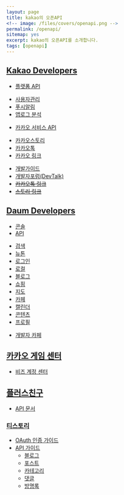 ```yaml
---
layout: page
title: kakao의 오픈API
<!-- image: /files/covers/openapi.png -->
permalink: /openapi/
sitemap: yes
excerpt: kakao의 오픈API를 소개합니다.
tags: [openapi]
---
```

## [Kakao Developers](https://developers.kakao.com)

* [플랫폼 API](https://developers.kakao.com/features/platform)
 - [사용자관리](https://developers.kakao.com/features/platform#사용자관리)
 - [푸시알림](https://developers.kakao.com/features/platform#푸시-알림)
 - [앱로그 분석](https://developers.kakao.com/features/platform#앱로그-분석)
* [카카오 서비스 API](https://developers.kakao.com/features/kakao)
 - [카카오스토리](https://developers.kakao.com/features/kakao#카카오스토리-API)
 - [카카오톡](https://developers.kakao.com/features/kakao#카카오톡-API)
 - [카카오 링크](https://developers.kakao.com/features/kakao#카카오-링크)
* [개발가이드](https://developers.kakao.com/docs)
* [개발자포럼(DevTalk)](https://devtalk.kakao.com/)
* ~~[카카오톡 링크](http://www.kakao.com/services/api/kakao_link)~~
* ~~[스토리 링크](http://www.kakao.com/services/api/story_link)~~

## [Daum Developers](https://developers.daum.net)

* [콘솔](https://developers.daum.net/console)
* [API](http://developers.daum.net/services)
 - [검색](http://developers.daum.net/services/apis/search)
 - [뉴톤](http://developers.daum.net/services/apis/newtone)
 - [로그인](http://developers.daum.net/services/apis/login)
 - [로컬](http://developers.daum.net/services/apis/local)
 - [블로그](http://developers.daum.net/services/apis/blog)
 - [쇼핑](http://developers.daum.net/services/apis/shopping)
 - [지도](http://apis.map.daum.net)
 - [카페](http://developers.daum.net/services/apis/cafe)
 - [캘린더](http://developers.daum.net/services/apis/calendar)
 - [콘텐츠](http://developers.daum.net/services/apis/contents)
 - [프로필](http://developers.daum.net/services/apis/user)
* [개발자 카페](http://cafe.daum.net/daumdna)

## [카카오 게임 센터](https://gamecenter.kakao.com/)

* [비즈 계정 센터](https://biz.kakao.com)

## [플러스친구](https://center-pf.kakao.com/)

* [API 문서](https://github.com/plusfriend/auto_reply)

### [티스토리](http://www.tistory.com/guide/blog)

* [OAuth 인증 가이드](http://www.tistory.com/guide/api/oauth)
* [API 가이드](http://www.tistory.com/guide/api/index)
  - [블로그](http://www.tistory.com/guide/api/blog)
  - [포스트](http://www.tistory.com/guide/api/post)
  - [카테고리](http://www.tistory.com/guide/api/category)
  - [댓글](http://www.tistory.com/guide/api/comment)
  - [방명록](http://www.tistory.com/guide/api/guestbook)

<!--
* 커버 이미지 출처: [API Testing and some amazing testing tools](http://go-gaga-over-testing.blogspot.kr/2013/11/api-testing-and-some-amazing-testing.html)
-->
